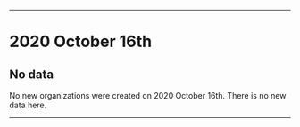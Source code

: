 
***

# 2020 October 16th

## No data

No new organizations were created on 2020 October 16th. There is no new data here.

***
